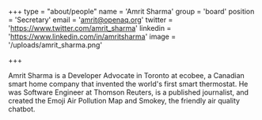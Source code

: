 +++
type = "about/people"
name = 'Amrit Sharma'
group = 'board'
position = 'Secretary'
email = 'amrit@openaq.org'
twitter = 'https://www.twitter.com/amrit_sharma'
linkedin = 'https://www.linkedin.com/in/amritsharma'
image = '/uploads/amrit_sharma.png'

+++

Amrit Sharma is a Developer Advocate in Toronto at ecobee, a Canadian smart home company that invented the world's first smart thermostat. He was Software Engineer at Thomson Reuters, is a published journalist, and created the Emoji Air Pollution Map and Smokey, the friendly air quality chatbot.